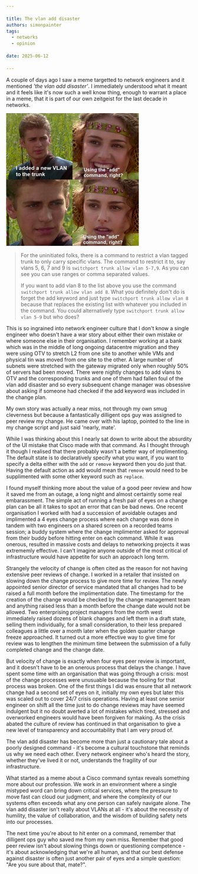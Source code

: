 ```yaml
---

title: The vlan add disaster
authors: simonpainter
tags:
  - networks
  - opinion

date: 2025-06-12

---
```


A couple of days ago I saw a meme targetted to network engineers and it mentioned *'the vlan add disaster'*. I immediately understood what it meant and it feels like it's now such a well know thing, enough to warrant a place in a meme, that it is part of our own zeitgeist for the last decade in networks.
<!-- truncate -->

![Adding a vlan to a trunk](img/vlan-add.png)

> For the uninitiated folks, there is a command to restrict a vlan tagged trunk
> to only carry specific vlans. The command to restrict it to, say vlans 5, 6, 7 and 9 is
> `switchport trunk allow vlan 5-7,9`. As you can see you can use ranges or comma separated
> values.
>
> If you want to add vlan 8 to the list above you use the command
> `switchport trunk allow vlan add 8`. What you definitely don't do is forget the add
> keyword and just type `switchport trunk allow vlan 8` because that replaces the
> existing list with whatever you included in the command. You could alternatively type
> `switchport trunk allow vlan 5-9` but who does?

This is so ingrained into network engineer culture that I don't know a single engineer who doesn't have a war story about either their own mistake or where someone else in their organisation. I remember working at a bank which was in the middle of long ongoing datacentre migration and they were using OTV to stretch L2 from one site to another while VMs and physical tin was moved from one site to the other. A large number of subnets were stretched with the gateway migrated only when roughly 50% of servers had been moved. There were nightly changes to add vlans to OTV and the corresponding trunks and one of them had fallen foul of the vlan add disaster and so every subsequent change manager was obsessive about asking if someone had checked if the add keyword was included in the change plan.

My own story was actually a near miss, not through my own smug cleverness but because a fantastically dilligent ops guy was assigned to peer review my change. He came over with his laptop, pointed to the line in my change script and just said 'nearly, mate'.

While I was thinking about this I nearly sat down to write about the absurdity of the UI mistake that Cisco made with that command. As I thought through it though I realised that there probably wasn't a better way of implimenting. The default state is to declaratively specify what you want, if you want to specify a delta either with the `add` or `remove` keyword then you do just that. Having the default action as add would mean that `remove` would need to be supplimented with some other keyword such as `replace`.

I found myself thinking more about the value of a good peer review and how it saved me from an outage, a long night and almost certaintly some real embarassment. The simple act of running a fresh pair of eyes on a change plan can be all it takes to spot an error that can be bad news. One recent organisation I worked with had a succession of avoidable outages and implimented a 4 eyes change process where each change was done in tandem with two engineers on a shared screen on a recorded teams session; a buddy system where the change implimenter asked for approval from their buddy before hitting enter on each command. While it was onerous, resulted in massive costs and delays to networking projects it was extrememly effective. I can't imagine anyone outside of the most critical of infrastructure would have appetite for such an approach long term.

Strangely the velocity of change is often cited as the reason for not having extensive peer reviews of change. I worked in a retailer that insisted on slowing down the change process to give more time for review. The newly appointed senior director of service mandated that all changes had to be raised a full month before the implimentation date. The timestamp for the creation of the change would be checked by the change management team and anything raised less than a month before the change date would not be allowed. Two enterprising project managers from the north west immediately raised dozens of blank changes and left them in a draft state, selling them individually, for a small consideration, to their less prepared colleagues a little over a month later when the golden quarter change freeze approached. It turned out a more effective way to give time for review was to lengthen the minimum time between the submission of a fully completed change and the change date.

But velocity of change is exactly when four eyes peer review is important, and it doesn't have to be an onerous process that delays the change. I have spent some time with an organisation that was going through a crisis: most of the change processes were unusuable because the tooling for that process was broken. One of the first things I did was ensure that all network change had a second set of eyes on it, initially my own eyes but later this was scaled out to cover 24/7 crisis operations. Having at least one senior engineer on shift all the time just to do change reviews may have seemed indulgent but it no doubt averted a lot of mistakes which tired, stressed and overworked engineers would have been forgiven for making. As the crisis abated the culture of review has continued in that organisation to give a new level of transparency and accountability that I am very proud of.

The vlan add disaster has become more than just a cautionary tale about a poorly designed command - it's become a cultural touchstone that reminds us why we need each other. Every network engineer who's heard the story, whether they've lived it or not, understands the fragility of our infrastructure.

What started as a meme about a Cisco command syntax reveals something more about our profession. We work in an environment where a single mistyped word can bring down critical services, where the pressure to move fast can cloud our judgment, and where the complexity of our systems often exceeds what any one person can safely navigate alone. The vlan add disaster isn't really about VLANs at all - it's about the necessity of humility, the value of collaboration, and the wisdom of building safety nets into our processes.

The next time you're about to hit enter on a command, remember that dilligent ops guy who saved me from my own miss. Remember that good peer review isn't about slowing things down or questioning competence - it's about acknowledging that we're all human, and that our best defense against disaster is often just another pair of eyes and a simple question: "Are you sure about that, mate?".

